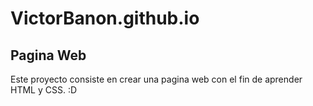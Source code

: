 # VictorBanon.github.io
 
## Pagina Web

Este proyecto consiste en crear una pagina web con el fin de aprender HTML y CSS. :D 
